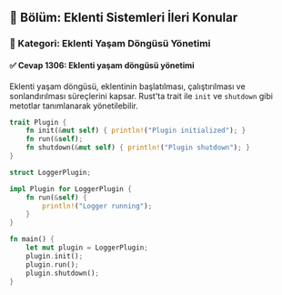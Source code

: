 ## 📘 Bölüm: Eklenti Sistemleri İleri Konular  
### 🔹 Kategori: Eklenti Yaşam Döngüsü Yönetimi  
#### ✅ Cevap 1306: Eklenti yaşam döngüsü yönetimi

Eklenti yaşam döngüsü, eklentinin başlatılması, çalıştırılması ve sonlandırılması süreçlerini kapsar. Rust'ta trait ile `init` ve `shutdown` gibi metotlar tanımlanarak yönetilebilir.

```rust
trait Plugin {
    fn init(&mut self) { println!("Plugin initialized"); }
    fn run(&self);
    fn shutdown(&mut self) { println!("Plugin shutdown"); }
}

struct LoggerPlugin;

impl Plugin for LoggerPlugin {
    fn run(&self) {
        println!("Logger running");
    }
}

fn main() {
    let mut plugin = LoggerPlugin;
    plugin.init();
    plugin.run();
    plugin.shutdown();
}
```

